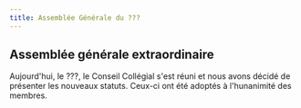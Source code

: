 ```yaml
---
title: Assemblée Générale du ???
---
```


## Assemblée générale extraordinaire

Aujourd'hui, le ???, le Conseil Collégial s'est réuni et nous avons décidé de présenter les nouveaux statuts. Ceux-ci ont été adoptés à l'hunanimité des membres.